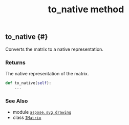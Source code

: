 ﻿---
title: to_native method
second_title: Aspose.SVG for Python via .NET API References
description: 
type: docs
weight: 110
url: /python-net/aspose.svg.drawing/imatrix/to_native/
is_root: false
---

## to_native {#}

Converts the matrix to a native representation.


### Returns 


The native representation of the matrix.


```python
def to_native(self):
    ...
```





### See Also
* module [`aspose.svg.drawing`](../../)
* class [`IMatrix`](/svg/python-net/aspose.svg.drawing/imatrix)
